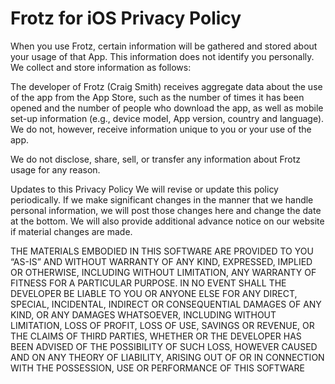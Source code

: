 # Frotz for iOS Privacy Policy

When you use Frotz, certain information will be gathered and stored about your usage of that App. This information does not identify you personally. We collect and store information as follows:

The developer of Frotz (Craig Smith) receives aggregate data about the use of the app from the App Store, such as the number of times it has been opened and the number of people who download the app, as well as mobile set-up information (e.g., device model, App version, country and language). We do not, however, receive information unique to you or your use of the app.

We do not disclose, share, sell, or transfer any information about Frotz usage for any reason.

Updates to this Privacy Policy
We will revise or update this policy periodically.  If we make significant changes in the manner that we handle personal information, we will post those changes here and change the date at the bottom.  We will also provide additional advance notice on our website if material changes are made.

THE MATERIALS EMBODIED IN THIS SOFTWARE ARE PROVIDED TO YOU “AS-IS” AND WITHOUT WARRANTY OF ANY KIND, EXPRESSED, IMPLIED OR OTHERWISE, INCLUDING WITHOUT LIMITATION, ANY WARRANTY OF FITNESS FOR A PARTICULAR PURPOSE. IN NO EVENT SHALL THE DEVELOPER BE LIABLE TO YOU OR ANYONE ELSE FOR ANY DIRECT, SPECIAL, INCIDENTAL, INDIRECT OR CONSEQUENTIAL DAMAGES OF ANY KIND, OR ANY DAMAGES WHATSOEVER, INCLUDING WITHOUT LIMITATION, LOSS OF PROFIT, LOSS OF USE, SAVINGS OR REVENUE, OR THE CLAIMS OF THIRD PARTIES, WHETHER OR THE DEVELOPER HAS BEEN ADVISED OF THE POSSIBILITY OF SUCH LOSS, HOWEVER CAUSED AND ON ANY THEORY OF LIABILITY, ARISING OUT OF OR IN CONNECTION WITH THE POSSESSION, USE OR PERFORMANCE OF THIS SOFTWARE

